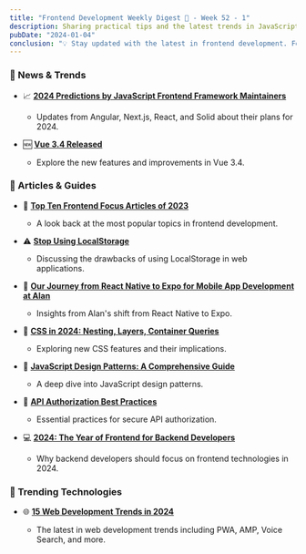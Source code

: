 ```yaml
---
title: "Frontend Development Weekly Digest 🌸 - Week 52 - 1"
description: Sharing practical tips and the latest trends in JavaScript
pubDate: "2024-01-04"
conclusion: "💡 Stay updated with the latest in frontend development. Follow the links for more insights."
---
```


### 🌟 News & Trends

- 📈 **[2024 Predictions by JavaScript Frontend Framework Maintainers](https://thenewstack.io/2024-predictions-by-javascript-frontend-framework-maintainers/)**

  - Updates from Angular, Next.js, React, and Solid about their plans for 2024.

- 🆕 **[Vue 3.4 Released](https://blog.vuejs.org/posts/vue-3-4)**

  - Explore the new features and improvements in Vue 3.4.

### 📝 Articles & Guides

- 🏅 **[Top Ten Frontend Focus Articles of 2023](https://frontendfoc.us/issues/624)**

  - A look back at the most popular topics in frontend development.

- ⚠️ **[Stop Using LocalStorage](https://medium.com/@julienetienne/stop-using-localstorage-64a6d6805da8)**

  - Discussing the drawbacks of using LocalStorage in web applications.

- 📱 **[Our Journey from React Native to Expo for Mobile App Development at Alan](https://medium.com/alan/our-journey-from-react-native-to-expo-for-mobile-app-development-at-alan-%EF%B8%8F-3b1569e8ab7c)**

  - Insights from Alan's shift from React Native to Expo.

- 🎨 **[CSS in 2024: Nesting, Layers, Container Queries](https://www.builder.io/blog/css-2024-nesting-layers-container-queries)**

  - Exploring new CSS features and their implications.

- 🧩 **[JavaScript Design Patterns: A Comprehensive Guide](https://dev.to/topefasasi/js-design-patterns-a-comprehensive-guide-h3m)**

  - A deep dive into JavaScript design patterns.

- 🔐 **[API Authorization Best Practices](https://www.permit.io/blog/api-authorization-best-practices)**

  - Essential practices for secure API authorization.

- 💻 **[2024: The Year of Frontend for Backend Developers](https://dev.to/opensourcee/2024-is-the-year-of-frontend-for-backend-ffb-6fg)**

  - Why backend developers should focus on frontend technologies in 2024.

### 🚀 Trending Technologies

- 🌐 **[15 Web Development Trends in 2024](https://www.webskitters.com/blog/15-web-development-trends)**

  - The latest in web development trends including PWA, AMP, Voice Search, and more.
